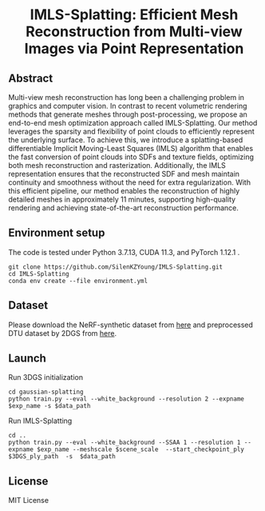 


<div align="center">

  <h1 align="center">IMLS-Splatting: Efficient Mesh Reconstruction from Multi-view Images via Point Representation</h1>

</div>

## Abstract
Multi-view mesh reconstruction has long been a challenging problem in graphics and computer vision. In contrast to recent volumetric rendering methods that generate meshes through post-processing, we propose an end-to-end mesh optimization approach called IMLS-Splatting. Our method leverages the sparsity and flexibility of point clouds to efficiently represent the underlying surface. To achieve this, we introduce a splatting-based differentiable Implicit Moving-Least Squares (IMLS) algorithm that enables the fast conversion of point clouds into SDFs and texture fields, optimizing both mesh reconstruction and rasterization. Additionally, the IMLS representation ensures that the reconstructed SDF and mesh maintain continuity and smoothness without the need for extra regularization. With this efficient pipeline, our method enables the reconstruction of highly detailed meshes in approximately 11 minutes, supporting high-quality rendering and achieving state-of-the-art reconstruction performance.

## Environment setup 
The code is tested under Python 3.7.13, CUDA 11.3, and PyTorch 1.12.1 .
```
git clone https://github.com/SilenKZYoung/IMLS-Splatting.git
cd IMLS-Splatting
conda env create --file environment.yml
```

## Dataset
Please download the NeRF-synthetic dataset from [here](https://drive.google.com/drive/folders/1cK3UDIJqKAAm7zyrxRYVFJ0BRMgrwhh4) and preprocessed DTU dataset by 2DGS from [here](https://drive.google.com/drive/folders/1SJFgt8qhQomHX55Q4xSvYE2C6-8tFll9).

## Launch
Run 3DGS initialization
```
cd gaussian-splatting
python train.py --eval --white_background --resolution 2 --expname $exp_name -s $data_path
```
Run IMLS-Splatting
```
cd ..
python train.py --eval --white_background --SSAA 1 --resolution 1 --expname $exp_name --meshscale $scene_scale  --start_checkpoint_ply $3DGS_ply_path  -s  $data_path     
```

## License
MIT License
